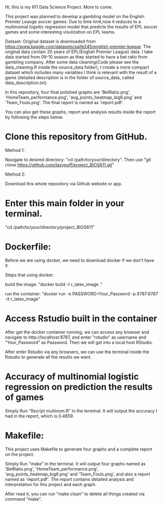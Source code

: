Hi, this is my 611 Data Science Project. More to come.

This project was planned to develop a gambling model on the English Premier Leauge soccer games. Due to time limit,now it reduces to a multinomial logsitic regression model that predicts the results of EPL soccer games and some interesting visulization on EPL teams.

Dataset:
Original dataset is downloaded from https://www.kaggle.com/datasets/saife245/english-premier-league.
The original data contain 20 years of EPL(English Premier League) data. I take data started from 09-10 season as they started to have a bet ratio from gambling company. After some data cleaning(Code please see the data_cleaning.R inside the source_data folder), I create a more compact dataset which includes many variables I think is relevant with the result of a game (detailed description is in the folder of source_data, called data_description.txt).

In this repository, four final polished graphs are 'BetRatio.png', 'HomeTeam_performance.png', 'avg_points_heatmap_big6.png' and 'Team_Fouls.png'. The final report is named as 'report.pdf'.

You can also get these graphs, report and analysis results inside the report by following the steps below.

# Clone this repository from GitHub.
Method 1:

Navigate to desired directory: "cd /path/to/your/directory". Then use "git clone https://github.com/lazypuff/project_BIOS611.git"

Method 2:

Download this whole repository via Github website or app.

# Enter this main folder in your terminal.
"cd /path/to/your/directory/project_BIOS611"

# Dockerfile:
Before we are using docker, we need to download docker if we don't have it.

Steps that using docker:

build the image:
"docker build -t r_latex_image ."

run the container:
"docker run -e PASSWORD=Your_Password -p 8787:8787 -it r_latex_image"
# Access Rstudio built in the container
After get the docker container running, we can access any browser and navigate to http://localhost:8787, and enter "rstudio" as username and "Your_Password" as Password. Then we will get into a local host RStudio.

After enter Rstudio via any browsers, we can use the terminal inside the Rstudio to generate all the results we want. 
# Accuracy of multinomial logistic regression on prediction the results of games
Simply Run "Rscript multinom.R" in the terminal. It will output the accuracy I had in the report, which is 0.4859.

# Makefile:
This project uses Makefile to generate four graphs and a complete report on the project.

Simply Run "make" in the terminal. It will output four graphs named as 'BetRatio.png', 'HomeTeam_performance.png', 'avg_points_heatmap_big6.png' and 'Team_Fouls.png', and also a report named as 'report.pdf'. The report contains detailed analysis and interpretation for this project and each graph.

After read it, you can run "make clean" to delete all things created via command "make".
